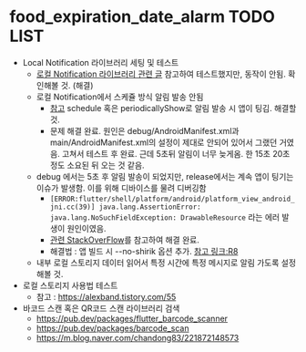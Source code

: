 # food_expiration_date_alarm TODO LIST

- Local Notification 라이브러리 세팅 및 테스트
    - [로컬 Notification 라이브러리 관련 글](https://medium.com/@riokim/flutter-%EC%97%90%EC%84%9C-notification-%EC%82%AC%EC%9A%A9%ED%95%98%EA%B8%B0-ddce8af82123) 참고하여 테스트했지만, 동작이 안됨. 확인해볼 것. (해결)
    - 로컬 Notification에서 스케쥴 방식 알림 발송 안됨 
        - [참고](https://pub.dev/documentation/flutter_local_notifications/latest/flutter_local_notifications/FlutterLocalNotificationsPlugin/schedule.html) schedule 혹은 periodicallyShow로 알림 발송 시 앱이 팅김. 해결할 것. 
        - 문제 해결 완료. 원인은 debug/AndroidManifest.xml과 main/AndroidManifest.xml의 설정이 제대로 안되어 있어서 그랬던 거였음. 고쳐서 테스트 후 완료. 근데 5초뒤 알림이 너무 늦게옴. 한 15초 20초 정도 소요된 뒤 오는 것 같음.
    - debug 에서는 5초 후 알림 발송이 되었지만, release에서는 계속 앱이 팅기는 이슈가 발생함. 이를 위해 디바이스를 물려 디버깅함
        - `[ERROR:flutter/shell/platform/android/platform_view_android_jni.cc(39)] java.lang.AssertionError: java.lang.NoSuchFieldException: DrawableResource` 라는 에러 발생이 원인이였음. 
        - [관련 StackOverFlow](https://stackoverflow.com/questions/58134023/flutter-local-notification-causing-crash-only-in-the-apk-version)를 참고하여 해결 완료. 
        - 해결법 : 앱 빌드 시 --no-shirik 옵션 추가. [참고 링크:R8](https://flutter.dev/docs/deployment/android#r8)
    - 내부 로컬 스토리지 데이터 읽어서 특정 시간에 특정 메시지로 알림 가도록 설정해볼 것.
- 로컬 스토리지 사용법 테스트
    - 참고 : https://alexband.tistory.com/55
- 바코드 스캔 혹은 QR코드 스캔 라이브러리 검색
    - https://pub.dev/packages/flutter_barcode_scanner
    - https://pub.dev/packages/barcode_scan
    - https://m.blog.naver.com/chandong83/221872148573

